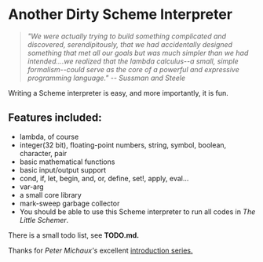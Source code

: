 Another Dirty Scheme Interpreter
================================

> *"We were actually trying to build something complicated and 
discovered, serendipitously, that we had accidentally designed 
something that met all our goals but was much simpler than we
had intended....we realized that the lambda calculus--a small,
simple formalism--could serve as the core of a powerful and 
expressive programming language." -- Sussman and Steele*

Writing a Scheme interpreter is easy, and more importantly,
it is fun.


Features included:
-----------------
+ lambda, of course
+ integer(32 bit), floating-point numbers, string, symbol, boolean,
character, pair
+ basic mathematical functions
+ basic input/output support
+ cond, if, let, begin, and, or, define, set!, apply, eval...
+ var-arg
+ a small core library
+ mark-sweep garbage collector
+ You should be able to use this Scheme interpreter to run all
codes in *The Little Schemer*.

There is a small todo list, see **TODO.md.**

Thanks for *Peter Michaux's* excellent 
[introduction series.](http://peter.michaux.ca/articles/scheme-from-scratch-introduction)


